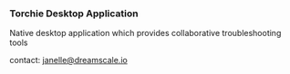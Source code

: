 ### Torchie Desktop Application ###
Native desktop application which provides collaborative troubleshooting tools

contact: [janelle@dreamscale.io](mailto:janelle@dreamscale.io)
